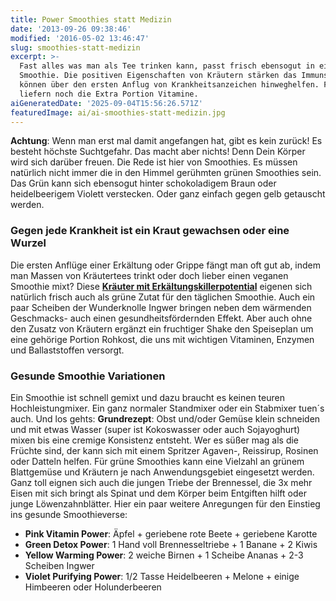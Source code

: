 ```yaml
---
title: Power Smoothies statt Medizin
date: '2013-09-26 09:38:46'
modified: '2016-05-02 13:46:47'
slug: smoothies-statt-medizin
excerpt: >-
  Fast alles was man als Tee trinken kann, passt frisch ebensogut in einen
  Smoothie. Die positiven Eigenschaften von Kräutern stärken das Immunsystem und
  können über den ersten Anflug von Krankheitsanzeichen hinweghelfen. Früchte
  liefern noch die Extra Portion Vitamine.
aiGeneratedDate: '2025-09-04T15:56:26.571Z'
featuredImage: ai/ai-smoothies-statt-medizin.jpg
---
```


**Achtung**: Wenn man erst mal damit angefangen hat, gibt es kein zurück! Es besteht höchste Suchtgefahr. Das macht aber nichts! Denn Dein Körper wird sich darüber freuen. Die Rede ist hier von Smoothies. Es müssen natürlich nicht immer die in den Himmel gerühmten grünen Smoothies sein. Das Grün kann sich ebensogut hinter schokoladigem Braun oder heidelbeerigem Violett verstecken. Oder ganz einfach gegen gelb getauscht werden.

### Gegen jede Krankheit ist ein Kraut gewachsen oder eine Wurzel

Die ersten Anflüge einer Erkältung oder Grippe fängt man oft gut ab, indem man Massen von Kräutertees trinkt oder doch lieber einen veganen Smoothie mixt? Diese **[Kräuter mit Erkältungskillerpotential](https://www.veganblatt.com/kraeuter-erkaeltungskiller)** eigenen sich natürlich frisch auch als grüne Zutat für den täglichen Smoothie. Auch ein paar Scheiben der Wunderknolle Ingwer bringen neben dem wärmenden Geschmacks- auch einen gesundheitsfördernden Effekt. Aber auch ohne den Zusatz von Kräutern ergänzt ein fruchtiger Shake den Speiseplan um eine gehörige Portion Rohkost, die uns mit wichtigen Vitaminen, Enzymen und Ballaststoffen versorgt. [<!-- Image removed (no copyright): gruene-smoothies-1024x378.jpg -->](https://www.veganblatt.com/i/gruene-smoothies.jpg)

### Gesunde Smoothie Variationen

Ein Smoothie ist schnell gemixt und dazu braucht es keinen teuren Hochleistungmixer. Ein ganz normaler Standmixer oder ein Stabmixer tuen´s auch. Und los gehts: **Grundrezept**: Obst und/oder Gemüse klein schneiden und mit etwas Wasser (super ist Kokoswasser oder auch Sojayoghurt) mixen bis eine cremige Konsistenz entsteht. Wer es süßer mag als die Früchte sind, der kann sich mit einem Spritzer Agaven-, Reissirup, Rosinen oder Datteln helfen. Für grüne Smoothies kann eine Vielzahl an grünem Blattgemüse und Kräutern je nach Anwendungsgebiet eingesetzt werden. Ganz toll eignen sich auch die jungen Triebe der Brennessel, die 3x mehr Eisen mit sich bringt als Spinat und dem Körper beim Entgiften hilft oder junge Löwenzahnblätter. Hier ein paar weitere Anregungen für den Einstieg ins gesunde Smoothieverse:

*   **Pink Vitamin Power**: Äpfel + geriebene rote Beete + geriebene Karotte
*   **Green Detox Power**: 1 Hand voll Brennesseltriebe + 1 Banane + 2 Kiwis
*   **Yellow Warming Power**: 2 weiche Birnen + 1 Scheibe Ananas + 2-3 Scheiben Ingwer
*   **Violet Purifying Power**: 1/2 Tasse Heidelbeeren + Melone + einige Himbeeren oder Holunderbeeren

[<!-- Image removed (no copyright): smoothie-collage-1024x727.jpg -->](https://www.veganblatt.com/i/smoothie-collage.jpg)
